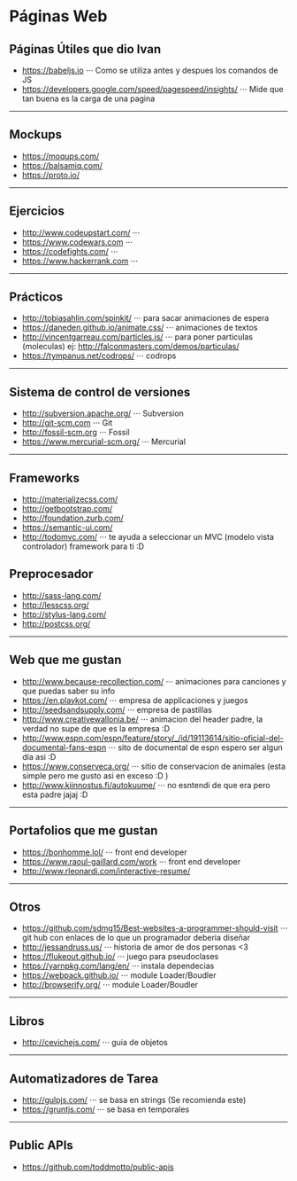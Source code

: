 # Páginas Web 

## Páginas Útiles que dio Ivan
* https://babeljs.io
⋅⋅⋅ Como se utiliza antes y despues los comandos de JS
* https://developers.google.com/speed/pagespeed/insights/
⋅⋅⋅ Mide que tan buena es la carga de una pagina
------
## Mockups
* https://moqups.com/
* https://balsamiq.com/
* https://proto.io/
-----
## Ejercicios
* http://www.codeupstart.com/
⋅⋅⋅
* https://www.codewars.com
⋅⋅⋅
* https://codefights.com/
⋅⋅⋅
* https://www.hackerrank.com
⋅⋅⋅
----
## Prácticos
* http://tobiasahlin.com/spinkit/
⋅⋅⋅ para sacar animaciones de espera
* https://daneden.github.io/animate.css/
⋅⋅⋅ animaciones de textos
* http://vincentgarreau.com/particles.js/
⋅⋅⋅ para poner particulas (moleculas) ej: http://falconmasters.com/demos/particulas/
* https://tympanus.net/codrops/
⋅⋅⋅ codrops
----
## Sistema de control de versiones
* http://subversion.apache.org/
⋅⋅⋅ Subversion
* http://git-scm.com
⋅⋅⋅ Git
* http://fossil-scm.org
⋅⋅⋅ Fossil
* https://www.mercurial-scm.org/
⋅⋅⋅ Mercurial
----
## Frameworks
* http://materializecss.com/
* http://getbootstrap.com/
* http://foundation.zurb.com/
* https://semantic-ui.com/
* http://todomvc.com/ 
⋅⋅⋅ te ayuda a seleccionar un MVC (modelo vista controlador) framework para ti :D 

## Preprocesador
* http://sass-lang.com/
* http://lesscss.org/
* http://stylus-lang.com/
* http://postcss.org/
----
## Web que me gustan
* http://www.because-recollection.com/
    ⋅⋅⋅ animaciones para canciones y que puedas saber su info
* https://en.playkot.com/
⋅⋅⋅ empresa de applicaciones y juegos
* http://seedsandsupply.com/
⋅⋅⋅ empresa de pastillas
* http://www.creativewallonia.be/
⋅⋅⋅ animacion del header padre, la verdad no supe de que es la empresa :D 
* http://www.espn.com/espn/feature/story/_/id/19113614/sitio-oficial-del-documental-fans-espn
⋅⋅⋅ sito de documental de espn espero ser algun día asi :D 
* https://www.conserveca.org/
⋅⋅⋅ sitio de conservacion de animales (esta simple pero me gusto asi en exceso :D )
* http://www.kiinnostus.fi/autokuume/
⋅⋅⋅ no esntendi de que era pero esta padre jajaj :D 
------
## Portafolios que me gustan
* https://bonhomme.lol/
⋅⋅⋅ front end developer 
* https://www.raoul-gaillard.com/work
⋅⋅⋅ front end developer 
* http://www.rleonardi.com/interactive-resume/
------
## Otros 
* https://github.com/sdmg15/Best-websites-a-programmer-should-visit
⋅⋅⋅ git hub con enlaces de lo que un programador deberia diseñar 
* http://jessandruss.us/
⋅⋅⋅ historia de amor de dos personas <3
* https://flukeout.github.io/
⋅⋅⋅ juego para pseudoclases
* https://yarnpkg.com/lang/en/
⋅⋅⋅ instala dependecias
* https://webpack.github.io/
⋅⋅⋅ module Loader/Boudler
* http://browserify.org/
⋅⋅⋅ module Loader/Boudler
----
## Libros
* http://cevichejs.com/
⋅⋅⋅ guia de objetos
----
## Automatizadores de Tarea
* http://gulpjs.com/
⋅⋅⋅ se basa en strings (Se recomienda este)
* https://gruntjs.com/
⋅⋅⋅ se basa en temporales
----
## Public APIs
* https://github.com/toddmotto/public-apis
